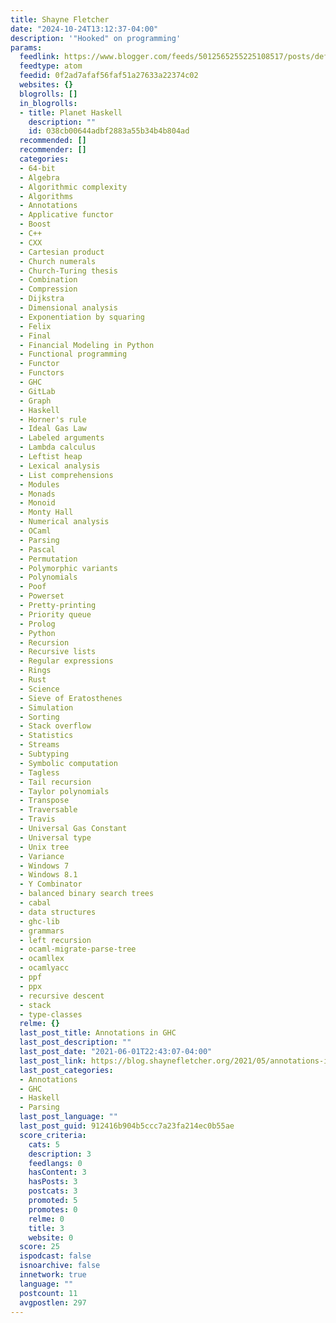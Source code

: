 ```yaml
---
title: Shayne Fletcher
date: "2024-10-24T13:12:37-04:00"
description: '"Hooked" on programming'
params:
  feedlink: https://www.blogger.com/feeds/5012565255225108517/posts/default/-/Haskell
  feedtype: atom
  feedid: 0f2ad7afaf56faf51a27633a22374c02
  websites: {}
  blogrolls: []
  in_blogrolls:
  - title: Planet Haskell
    description: ""
    id: 038cb00644adbf2883a55b34b4b804ad
  recommended: []
  recommender: []
  categories:
  - 64-bit
  - Algebra
  - Algorithmic complexity
  - Algorithms
  - Annotations
  - Applicative functor
  - Boost
  - C++
  - CXX
  - Cartesian product
  - Church numerals
  - Church-Turing thesis
  - Combination
  - Compression
  - Dijkstra
  - Dimensional analysis
  - Exponentiation by squaring
  - Felix
  - Final
  - Financial Modeling in Python
  - Functional programming
  - Functor
  - Functors
  - GHC
  - GitLab
  - Graph
  - Haskell
  - Horner's rule
  - Ideal Gas Law
  - Labeled arguments
  - Lambda calculus
  - Leftist heap
  - Lexical analysis
  - List comprehensions
  - Modules
  - Monads
  - Monoid
  - Monty Hall
  - Numerical analysis
  - OCaml
  - Parsing
  - Pascal
  - Permutation
  - Polymorphic variants
  - Polynomials
  - Poof
  - Powerset
  - Pretty-printing
  - Priority queue
  - Prolog
  - Python
  - Recursion
  - Recursive lists
  - Regular expressions
  - Rings
  - Rust
  - Science
  - Sieve of Eratosthenes
  - Simulation
  - Sorting
  - Stack overflow
  - Statistics
  - Streams
  - Subtyping
  - Symbolic computation
  - Tagless
  - Tail recursion
  - Taylor polynomials
  - Transpose
  - Traversable
  - Travis
  - Universal Gas Constant
  - Universal type
  - Unix tree
  - Variance
  - Windows 7
  - Windows 8.1
  - Y Combinator
  - balanced binary search trees
  - cabal
  - data structures
  - ghc-lib
  - grammars
  - left recursion
  - ocaml-migrate-parse-tree
  - ocamllex
  - ocamlyacc
  - ppf
  - ppx
  - recursive descent
  - stack
  - type-classes
  relme: {}
  last_post_title: Annotations in GHC
  last_post_description: ""
  last_post_date: "2021-06-01T22:43:07-04:00"
  last_post_link: https://blog.shaynefletcher.org/2021/05/annotations-in-ghc.html
  last_post_categories:
  - Annotations
  - GHC
  - Haskell
  - Parsing
  last_post_language: ""
  last_post_guid: 912416b904b5ccc7a23fa214ec0b55ae
  score_criteria:
    cats: 5
    description: 3
    feedlangs: 0
    hasContent: 3
    hasPosts: 3
    postcats: 3
    promoted: 5
    promotes: 0
    relme: 0
    title: 3
    website: 0
  score: 25
  ispodcast: false
  isnoarchive: false
  innetwork: true
  language: ""
  postcount: 11
  avgpostlen: 297
---
```

